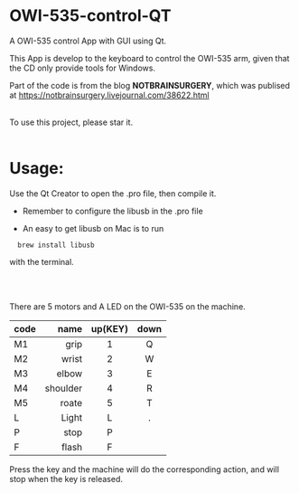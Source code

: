 # OWI-535-control-QT
A OWI-535 control App with GUI using Qt.

This App is develop to the keyboard to control the OWI-535 arm, given that the CD only provide tools for Windows.


Part of the code is from the blog **NOTBRAINSURGERY**, which was publised at https://notbrainsurgery.livejournal.com/38622.html
<br/> <br/> 




To use this project, please star it.
<br/> <br/> 

# Usage:
  
  Use the Qt Creator to open the .pro file, then compile it.
  
  * Remember to configure the libusb in the .pro file
  
  * An easy to get libusb on Mac is to run 
  ```
    brew install libusb 
  ```
  with the terminal.
  
 <br/><br/> 
  
There are 5 motors and A LED on the OWI-535 on the machine.

   | code| name    | up(KEY) | down |
   | :---| ------: | :-----: | :--: |
   | M1  | grip    | 1       | Q    |
   | M2  | wrist   | 2       | W    |
   | M3  | elbow   | 3       | E    |
   | M4  | shoulder| 4       | R    |
   | M5  | roate   | 5       | T    |
   | L   | Light   | L       | .    |
   | P   | stop    | P       |      |
   | F   | flash   | F       |      |

Press the key and the machine will do the corresponding action, and will stop when the key is released.


